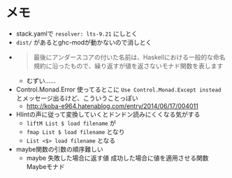 # メモ

- stack.yamlで `resolver: lts-9.21` にしとく
- `dist/` があるとghc-modが動かないので消しとく
- > 最後にアンダースコアの付いた名前は、Haskellにおける一般的な命名規約に沿ったもので、繰り返すが値を返さないモナド関数を表します
  - むずい……
- Control.Monad.Error 使ってるとこに `Use Control.Monad.Except instead` とメッセージ出るけど、こういうことっぽい
  - http://koba-e964.hatenablog.com/entry/2014/06/17/004011
- Hlintの声に従って変換していくとドンドン読みにくくなる気がする
  - `liftM List $ load filename` が
  - `fmap List $ load filename` となり
  - `List <$> load filename` となる
- maybe関数の引数の順序難しい
  - maybe 失敗した場合に返す値 成功した場合に値を適用させる関数 Maybeモナド
